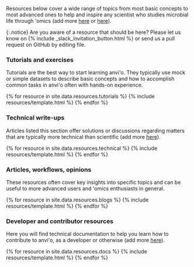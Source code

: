 Resources below cover a wide range of topics from most basic concepts to most advanced ones to help and inspire any scientist who studies microbial life through 'omics (add more [here](https://github.com/merenlab/anvio.org/blob/main/_data/resources/tutorials.yaml) or [here](https://github.com/merenlab/anvio.org/blob/main/_data/resources/blogs.yaml)).

{:.notice}
Are you aware of a resource that should be here? Please let us know on {% include _slack_invitation_button.html %} or send us a pull request on GitHub by editing  file.

### Tutorials and exercises

Tutorials are the best way to start learning anvi'o. They typically use mock or simple datasets to describe basic concepts and how to accomplish common tasks in anvi'o often with hands-on experience.

{% for resource in site.data.resources.tutorials %}
{% include resources/template.html %}
{% endfor %}

### Technical write-ups

Articles listed this section offer solutions or discussions regarding matters that are typically more technical than scientific (add more [here](https://github.com/merenlab/anvio.org/blob/main/_data/resources/technical.yaml)).

{% for resource in site.data.resources.technical %}
{% include resources/template.html %}
{% endfor %}

### Articles, workflows, opinions

These resources often cover key insights into specific topics and can be useful to more advanced users and 'omics enthusiasts in general.

{% for resource in site.data.resources.blogs %}
{% include resources/template.html %}
{% endfor %}

### Developer and contributor resources

Here you will find technical documentation to help you learn how to contribute to anvi'o, as a developer or otherwise (add more [here](https://github.com/merenlab/anvio.org/blob/main/_data/resources/docs.yaml)).

{% for resource in site.data.resources.docs %}
{% include resources/template.html %}
{% endfor %}
